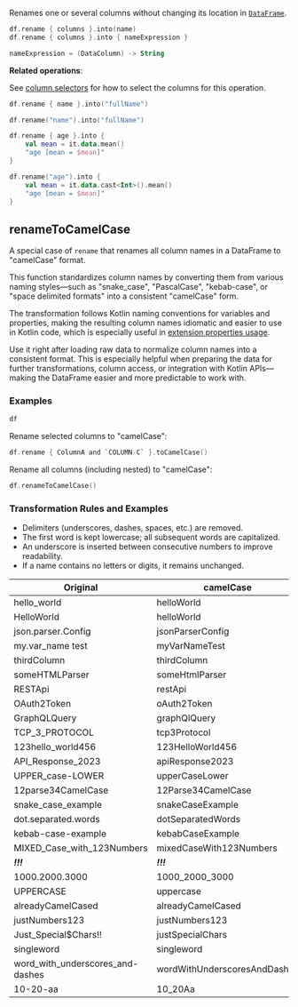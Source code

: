 [//]: # (title: rename)

<!---IMPORT org.jetbrains.kotlinx.dataframe.samples.api.Modify-->

Renames one or several columns without changing its location in [`DataFrame`](DataFrame.md).

```kotlin
df.rename { columns }.into(name)
df.rename { columns }.into { nameExpression }

nameExpression = (DataColumn) -> String
```

**Related operations**: [](moveRename.md)

See [column selectors](ColumnSelectors.md) for how to select the columns for this operation.

<!---FUN rename-->
<tabs>
<tab title="Properties">

```kotlin
df.rename { name }.into("fullName")
```

</tab>
<tab title="Strings">

```kotlin
df.rename("name").into("fullName")
```

</tab></tabs>
<inline-frame src="resources/org.jetbrains.kotlinx.dataframe.samples.api.Modify.rename.html" width="100%"/>
<!---END-->


<!---FUN renameExpression-->
<tabs>
<tab title="Properties">

```kotlin
df.rename { age }.into {
    val mean = it.data.mean()
    "age [mean = $mean]"
}
```

</tab>
<tab title="Strings">

```kotlin
df.rename("age").into {
    val mean = it.data.cast<Int>().mean()
    "age [mean = $mean]"
}
```

</tab></tabs>
<inline-frame src="resources/org.jetbrains.kotlinx.dataframe.samples.api.Modify.renameExpression.html" width="100%"/>
<!---END-->

<!---IMPORT org.jetbrains.kotlinx.dataframe.samples.api.RenameToCamelCase-->

## renameToCamelCase

A special case of `rename` that renames all column names in a DataFrame to "camelCase" format.

This function standardizes column names by converting them from various naming styles—such as "snake_case",
"PascalCase", "kebab-case", or "space delimited formats" into a consistent "camelCase" form.

The transformation follows Kotlin naming conventions for variables and properties, making the resulting
column names idiomatic and easier to use in Kotlin code, which is especially useful
in [extension properties usage](extensionPropertiesApi.md).

Use it right after loading raw data to normalize column names into a consistent format.
This is especially helpful when preparing the data for further transformations, column access,
or integration with Kotlin APIs—making the DataFrame easier and more predictable to work with.

### Examples

<!---FUN notebook_test_rename_3-->

```kotlin
df
```

<!---END-->

<inline-frame src="./resources/notebook_test_rename_3.html" width="100%" height="500px"></inline-frame>

Rename selected columns to "camelCase":

<!---FUN notebook_test_rename_4-->

```kotlin
df.rename { ColumnA and `COLUMN-C` }.toCamelCase()
```

<!---END-->

<inline-frame src="./resources/notebook_test_rename_4.html" width="100%" height="500px"></inline-frame>

Rename all columns (including nested) to "camelCase":

<!---FUN notebook_test_rename_5-->

```kotlin
df.renameToCamelCase()
```

<!---END-->

<inline-frame src="./resources/notebook_test_rename_5.html" width="100%" height="500px"></inline-frame>

### Transformation Rules and Examples

* Delimiters (underscores, dashes, spaces, etc.) are removed.
* The first word is kept lowercase; all subsequent words are capitalized.
* An underscore is inserted between consecutive numbers to improve readability.
* If a name contains no letters or digits, it remains unchanged.

| Original                         | camelCase                    |
|----------------------------------|------------------------------|
| hello_world                      | helloWorld                   |
| HelloWorld                       | helloWorld                   |
| json.parser.Config               | jsonParserConfig             |
| my.var_name test                 | myVarNameTest                |
| thirdColumn                      | thirdColumn                  |
| someHTMLParser                   | someHtmlParser               |
| RESTApi                          | restApi                      |
| OAuth2Token                      | oAuth2Token                  |
| GraphQLQuery                     | graphQlQuery                 |
| TCP_3_PROTOCOL                   | tcp3Protocol                 |
| 123hello_world456                | 123HelloWorld456             |
| API_Response_2023                | apiResponse2023              |
| UPPER_case-LOWER                 | upperCaseLower               |
| 12parse34CamelCase               | 12Parse34CamelCase           |
| snake_case_example               | snakeCaseExample             |
| dot.separated.words              | dotSeparatedWords            |
| kebab-case-example               | kebabCaseExample             |
| MIXED_Case_with_123Numbers       | mixedCaseWith123Numbers      |
| ___!!!___                        | ___!!!___                    |
| 1000.2000.3000                   | 1000_2000_3000               |
| UPPERCASE                        | uppercase                    |
| alreadyCamelCased                | alreadyCamelCased            |
| justNumbers123                   | justNumbers123               |
| Just_Special$Chars!!             | justSpecialChars             |
| singleword                       | singleword                   |
| word_with_underscores_and-dashes | wordWithUnderscoresAndDashes |
| 10-20-aa                         | 10_20Aa                      |



